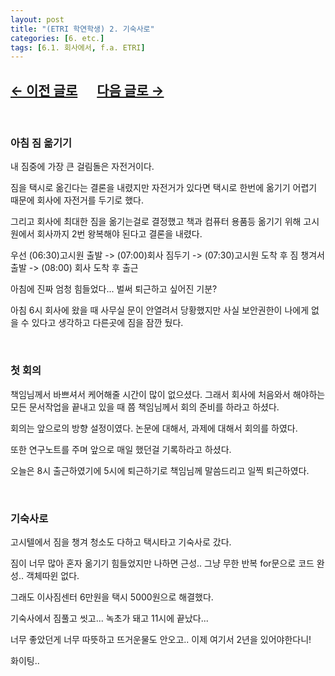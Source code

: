 ```yaml
---
layout: post
title: "(ETRI 학연학생) 2. 기숙사로"
categories: [6. etc.]
tags: [6.1. 회사에서, f.a. ETRI]
---
```


## [←  이전 글로](https://maizer2.github.io/6.%20etc2022/03/02/(ETRI-학연학생)-1.-첫-입사일.html) 　 [다음 글로 →](https://maizer2.github.io/6.%20etc2022/03/04/(ETRI-학연학생)-3.-휴무일은-회사에서-공부.html)

<br/>

### 아침 짐 옮기기

내 짐중에 가장 큰 걸림돌은 자전거이다.

짐을 택시로 옮긴다는 결론을 내렸지만 자전거가 있다면 택시로 한번에 옮기기 어렵기 때문에 회사에 자전거를 두기로 했다.

그리고 회사에 최대한 짐을 옮기는걸로 결정했고 책과 컴퓨터 용품등 옮기기 위해 고시원에서 회사까지 2번 왕복해야 된다고 결론을 내렸다.

우선 (06:30)고시원 출발 -> (07:00)회사 짐두기 -> (07:30)고시원 도착 후 짐 챙겨서 출발 -> (08:00) 회사 도착 후 출근

아침에 진짜 엄청 힘들었다... 벌써 퇴근하고 싶어진 기분?

아침 6시 회사에 왔을 때 사무실 문이 안열려서 당황했지만 사실 보안권한이 나에게 없을 수 있다고 생각하고 다른곳에 짐을 잠깐 뒀다.

<br/>

### 첫 회의

책임님께서 바쁘셔서 케어해줄 시간이 많이 없으셨다. 그래서 회사에 처음와서 해야하는 모든 문서작업을 끝내고 있을 때 쯤 책임님께서 회의 준비를 하라고 하셨다.

회의는 앞으로의 방향 설정이였다. 논문에 대해서, 과제에 대해서 회의를 하였다.

또한 연구노트를 주며 앞으로 매일 했던걸 기록하라고 하셨다.

오늘은 8시 출근하였기에 5시에 퇴근하기로 책임님께 말씀드리고 일찍 퇴근하였다.

<br/>

### 기숙사로

고시텔에서 짐을 챙겨 청소도 다하고 택시타고 기숙사로 갔다.

짐이 너무 많아 혼자 옮기기 힘들었지만 나하면 근성.. 그냥 무한 반복 for문으로 코드 완성.. 객체따윈 없다.

그래도 이사짐센터 6만원을 택시 5000원으로 해결했다.

기숙사에서 짐풀고 씻고... 녹초가 돼고 11시에 끝났다...

너무 좋았던게 너무 따뜻하고 뜨거운물도 안오고.. 이제 여기서 2년을 있어야한다니!

화이팅..

